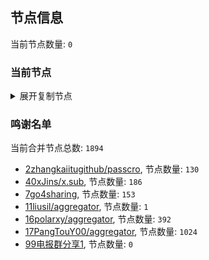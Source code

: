 
## 节点信息
当前节点数量: `0`
### 当前节点
<details>
  <summary>展开复制节点</summary>

    

</details>

### 鸣谢名单
当前合并节点总数: `1894`
- [2zhangkaiitugithub/passcro](https://github.com/zhangkaiitugithub/passcro), 节点数量: `130`
- [40xJins/x.sub](https://github.com/0xJins/x.sub), 节点数量: `186`
- [7go4sharing](https://github.com/go4sharing), 节点数量: `153`
- [11liusil/aggregator](https://github.com/liusil/aggregator), 节点数量: `1`
- [16polarxy/aggregator](https://github.com/polarxy/aggregator), 节点数量: `392`
- [17PangTouY00/aggregator](https://github.com/PangTouY00/aggregator), 节点数量: `1024`
- [99电报群分享1](https://github.com/cdddbc/getAirport), 节点数量: `0`


